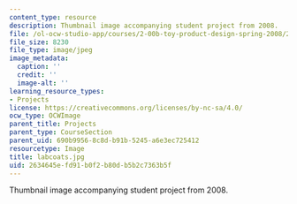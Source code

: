 ```yaml
---
content_type: resource
description: Thumbnail image accompanying student project from 2008.
file: /ol-ocw-studio-app/courses/2-00b-toy-product-design-spring-2008/2634645efd91b0f2b80db5b2c7363b5f_labcoats.jpg
file_size: 8230
file_type: image/jpeg
image_metadata:
  caption: ''
  credit: ''
  image-alt: ''
learning_resource_types:
- Projects
license: https://creativecommons.org/licenses/by-nc-sa/4.0/
ocw_type: OCWImage
parent_title: Projects
parent_type: CourseSection
parent_uid: 690b9956-8c8d-b91b-5245-a6e3ec725412
resourcetype: Image
title: labcoats.jpg
uid: 2634645e-fd91-b0f2-b80d-b5b2c7363b5f
---
```

Thumbnail image accompanying student project from 2008.